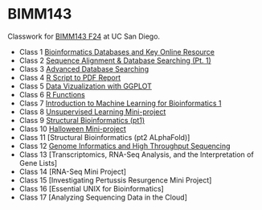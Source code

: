 # BIMM143
Classwork for [BIMM143 F24](https://bioboot.github.io/bimm143_F24/) at UC San Diego.

- Class 1 [Bioinformatics Databases and Key Online Resource](https://production-gradescope-uploads.s3-us-west-2.amazonaws.com/uploads/pdf_attachment/file/169246291/bimm143lab1.pdf?X-Amz-Algorithm=AWS4-HMAC-SHA256&X-Amz-Credential=ASIAV45MPIOWZQE5CZUO%2F20241203%2Fus-west-2%2Fs3%2Faws4_request&X-Amz-Date=20241203T195302Z&X-Amz-Expires=10800&X-Amz-Security-Token=IQoJb3JpZ2luX2VjEDMaCXVzLXdlc3QtMiJHMEUCIQDTO9mrqo8mrM4wmY70UDPBSYZUYGdXNIlYZpjCJAD%2B7QIgX4LopPZItsRuVkah7avsgmvoCKgxe7my%2BamMNqWswucqxAUI3P%2F%2F%2F%2F%2F%2F%2F%2F%2F%2FARAAGgw0MDU2OTkyNDkwNjkiDC%2Faj3zbgtoq5FyZmCqYBRVVVvZ%2BV1xGf5qYz61112kKRMG2pi9DeUhwVLTmZF%2BsDJSO0T37cZLYqqB%2Fp9%2BvsNHIi2aHfrkzUO44Smnc0b6vGwycnlJr%2FElg8oz%2BcXhFoatli08nqTbhH%2FcwJSPVs0zJla4x%2FA65TuSoNlMUPu42F4z9WwVvfYX9FOgirMtD2Rend0Gh4Ksv%2FuAqPZNCsKDxjtNXJasKJZqdqH2tUiH56y%2FzGALVNKNJG%2BT1U2HWcQEV01r%2FXt6XHzXNOyH4K0%2F2u4ZGMIWab51gx1DdF%2F%2BMYLE8y19EQEnNDyLq%2F9ZCYPIti99epVCVNvcmL37%2FzMcI%2BHTARXToLneK5nSIl2bvXGDKYMuSrhbYIku8kDuq38jLIJ7mCkXm75GgpPMh%2BpPthfvX%2FH1opIh5iRgbv8ZFmUkS2e0jOTNI1ktQ6e8TpG%2FkTeyKrFiyosF%2B2EwGMoRzRApokJFHjsIWWwnToRs4u%2B3YyMkxvzatmBbsuXjGxStY8iqzHyFWoA3VHvEsa4GMjgwH%2BnFZ5oMvYu81EC0FKgms18Ub5JVLo5YQR0Abp%2FfSc3YJinY88qkq8loKv09eKDZCgdaA9ikR6ZAWNKmN8TMK%2Ba09%2BzUCHRksJ54qdsWrklVTMQyGbJagxhTSP3%2B5wpvVKseZT%2BiBl2RrrEc1DttoxH2cmPG75%2B00oBwMTOp1WxrgEngOSRvLd%2BBbgDK1oLiPr45uWLhT8b6oJmL4W3dtRGGTUPtnlinKWRntMTivPYPh%2BdorimMaGVms6hDVGJFYJDn3%2B3CDXO1ZGrmEbHK%2BgXXioOz3FwWPvQN6i0nSEwh3EwfjJ97QK4IVhomQMHj0Z%2BACtMUm5ac7X%2B5iC9QK5zXAoMZESp%2BIoYZwWD00q4rrNsIwkZ29ugY6sQEUUaBXguBCOLQwnWbUbsJ3yFtg87scz4sQSxPRnSC1ZMHayaoKAsLe1sehEddXFI%2FGc6tMwmYvmit4gEHX2yQjnoyY2dUmbJuRroyn7Ypu0hZtW7qnoShnuzTMhWlUogA6dC75Bh9%2FPzwphOBEYjM7tN8CFQ0cIWcX7uJeK56Qg7IoYftN5HJJG59rtiwIdyOOy0xthb7zKzJ%2FghmJoW2Rjbaf1cx9U0KyGdZ1Q6oo808%3D&X-Amz-SignedHeaders=host&X-Amz-Signature=c64ab2a0ab10afd27f39f642592e5c7dc060aa203d3b89001267cf190c1c2990)
- Class 2 [Sequence Alignment & Database Searching (Pt. 1)](https://production-gradescope-uploads.s3-us-west-2.amazonaws.com/uploads/pdf_attachment/file/169819693/bimm143lab2.pdf?X-Amz-Algorithm=AWS4-HMAC-SHA256&X-Amz-Credential=ASIAV45MPIOW3RWZQTGT%2F20241203%2Fus-west-2%2Fs3%2Faws4_request&X-Amz-Date=20241203T195428Z&X-Amz-Expires=10800&X-Amz-Security-Token=IQoJb3JpZ2luX2VjEDMaCXVzLXdlc3QtMiJHMEUCIE%2Bal1Y5dzW9ZBoR5c5aLyWszBmfwLivVv9YOu10LC3kAiEAxHtSnvlYWeE8AF2tzdQMgIOvguOoXCCsxM%2B%2B1ac5TjgqwwUI3P%2F%2F%2F%2F%2F%2F%2F%2F%2F%2FARAAGgw0MDU2OTkyNDkwNjkiDMxks68YwutCsl5MAiqXBdpIbu3G%2BpK3tvJCXjnHctqPZurklJknlaFUPTjjzyvcpE2Wc5TBND3Y91Ckxgkv5mIzrj9l6fpm0NF308%2BHYj829Bks0pftPUh70qz5WP0tJKzTpIxrFGK4g90LWNXR%2BXpJQx%2BeCxZ4Tbg9wAGfVYi67u%2FZuz3iBhOod8tP1DAhIaR%2Bfw9dZ2vdBKPw6jiwU9WMj5auJVeB4zwehlVOHAzZJ0DsaJmzmbZYf10qyD3jIQyC4EThhqbUzSFDvPmdSdIOM0Vz4BSTxTP1k4rVDgBYiEvM%2FPTwxUI1l8efWInFTCHo8GgENK1OcarKovbmH0aVGm%2B49J8RUxnXcQLSGJ66dfVs3tS0RgpBaGfi5j%2B1Zmkb16nxvjt9cczdprFmluE4n0vvPa%2B29xlEgv0hj42HkV4OCesVgDQNsHSopLvjNJcRLitYSt9IoqZc5Npa7C4QnEek1KZ2PTnOuIiKWDVtPzJF9R6BI7jEmN4TUOSMsqMNKJoDkLmS5QnTJt7QtTq5BT08p2f%2B%2BoGGfnfgo7gUml7UdYVaIcBAmZBLnkR8z2DP6JOOoy%2FtnaCPKuarbOeik%2B%2FHh6YmCSq82P9nEVE5pFnA7TyUnYMbhWsCcN8rRrPBfNmDeuTPC2fcXCjRPQ6zhUA5eR6oZIchTHXKpn8HA9K7yNsg7eTbX0EuZc5qQ81q%2BPnT6ZNIgVX3bKsJ34vLMjdFSmE4XwTe%2Fr9LKuxA%2FQjdEwqCmfyeHjlM03tbpn3lJV9FRwuqp%2BYtEGN%2FIxuyPSSeTLih3ho66007b8IbpAGiYzUQaZHA%2FHd1DtRBQ1yhsA2VcGZUJuOh8hVhBzp5YlsJ0aRewvVPEUiaSAp6PXcDRIkJ%2F5PVy0SSjC93OvA2c95kkTCyo726BjqxAb8EwnvOfo0OwGB5XDxtsaXqmpE0XbQMw8uK1ffri6EdIl17VmSklA6fHL91JA4EvdiYDeU6YS9R6wf8qO%2FymlAUa9UDLS%2B65CCgjr28MiWbade5%2B2Ol1ZXL38TAB423GLcQhTPIVuoSV2Djq0It3rrxftMWLsbn8EVFhI7869%2BRicu9f54%2FOOOlgWc6S%2B7ttRgrZ9oR3e6bpNfiC4D87LNpf70WWGpxUKCmRflRlD3nEw%3D%3D&X-Amz-SignedHeaders=host&X-Amz-Signature=ec0ec5e0bce140ef478a337a44508ab018df2bd0fa94c043ab9276125bd67115)
- Class 3 [Advanced Database Searching](https://production-gradescope-uploads.s3-us-west-2.amazonaws.com/uploads/pdf_attachment/file/170831637/bimm143lab3.pdf?X-Amz-Algorithm=AWS4-HMAC-SHA256&X-Amz-Credential=ASIAV45MPIOW2V32SD3S%2F20241205%2Fus-west-2%2Fs3%2Faws4_request&X-Amz-Date=20241205T193810Z&X-Amz-Expires=10800&X-Amz-Security-Token=IQoJb3JpZ2luX2VjEGMaCXVzLXdlc3QtMiJHMEUCIQDiYyMiu5C0LlHCHpEmPXjhVbIpGNp5V3bkeryY3PPgFQIgeXoD17im412qGOEDZVgZtmtvzRE0SYMuvCdwj3S45WcqugUIHBAAGgw0MDU2OTkyNDkwNjkiDFVrp6AF1o2TdqM2AyqXBawhwQ%2FpXVbssEfQRkdef16QMZV76p%2FsXYBh4FhNiYzxBR2Fj8r40oyX77ccDhazAspUVo1MaGrW856sm1uAHLQLaIan7fwYkaJVCntK4wSwEB1tG9G8CjG53uhxOJwfsTQZPgd8kzulz41jNAE9ND%2BtgBKGDt4ndbt0BO9eN3q8REuRwMrjI6VjzJNzB04vto4Ez6ndg7nNFi2CXHqOE58qawA32LVo7CiW3Rrl820hKmDF3mazQBJYyZ1UiiHP2H%2BegP70hZhZnmwF0sTOSAL%2F8LQcMPglg2Ur7vHoTczNr6DR3tWltVET%2BCOd926L6gIXXjjGIMp%2F8CNd2OA2tR0FI0FBtwO3F2pg4gC1%2B%2F9ZWcHOTC0Cra2hsKcVC8g14B2PSldEUGddreF5aXhpNjdUzsAAXZocluoCLbemO40Y%2F%2BwW%2F87CtE2DcNLMfIFE1MoCg5UhzeYiw4IR0w2nqDjpQRhqIl2ukZQKiQ8RMbeh%2FbUO%2FthbyFvIpfRE0490cGYNI6LgIjbmnVVTDqM86DGFflvCCJ7LgTWpx%2BdPPvfRohvl%2BF6%2Ft%2Fe1nAI6sz6c4so%2FTmP5TkIvOrUb6uhp31JAsy%2BW0%2BskvmM6n%2BgjFYfwkGvcnE1EYt6pDq%2B3cSieuz9hPj3jogc6ZgMwDPN6qbtxll19psprfhTcWrtEgbFPZX8ZoS8ijNio7arpI%2FutTMZTOhv8PyaegXZLOxpYKL5O%2B6Iwmm77V9Uu1CG7qVskgNW879lAmb9o7IFlKB57re4DIT63BljVhF0V6vhopnnLzGi47EJc0QaV5uNm6SWJYIXA4l4w5HduV%2FA6J6oVi60oPgZfENT7ALzwUGqWJEXxX5II9wVLC%2B8PECZ55vJoZuo1Y%2BjhrjCa8se6BjqxAYTshVa9uZM%2FDdjI2UWA0cobSCHWAiGMxnq5lbs5eYV9sG22HKaFxGpzMXOxTmLSnSSoAifckwFx2jFPLKEL5cNIvHbXXTDtf3uwVCJH8%2BhBAS7mQVy6H7G%2B%2FHlmvriL%2BinqU6JMeZ%2FfSMgAoTo15sn0VHkeuHXCdj7lLzGVcE14LGZ7HFw6i8BOCxKfdvYBQ17bHAc2FACvRUp0yJRSB4fCqajK23rvHswyOzIGh%2Fa2SA%3D%3D&X-Amz-SignedHeaders=host&X-Amz-Signature=2453772883b6b40ab784d4affa90fd2bf3ea49324f68b65b03db6c18c199ce26)
- Class 4 [R Script to PDF Report](https://production-gradescope-uploads.s3-us-west-2.amazonaws.com/uploads/pdf_attachment/file/171384522/Lab-4-R-script-.pdf?X-Amz-Algorithm=AWS4-HMAC-SHA256&X-Amz-Credential=ASIAV45MPIOWXMOVBEHG%2F20241205%2Fus-west-2%2Fs3%2Faws4_request&X-Amz-Date=20241205T193922Z&X-Amz-Expires=10800&X-Amz-Security-Token=IQoJb3JpZ2luX2VjEGEaCXVzLXdlc3QtMiJHMEUCIQDgimw90TP0xxAjrwSJr5IAN4CyQdP5aGOSqWRZeer4bAIgBk2F7ZFRI53BrA8qDiA92uWoK00Wu8%2FxWy9jZB4nwxUquQUIGhAAGgw0MDU2OTkyNDkwNjkiDLg5Hk9fs6KqH7bKACqWBdGyPL9GU18bNlOxh2Isunug%2BHUhpjU%2FeoT3i5x9AGMynjd14%2FG8i%2BhR3U3NaaP45fxcvNWcjte70EpNopAjKtCIyfrAtEhXhN9zCgBfrvyxRhSbgn3IZpOrb7VPfST08aVtOEOoQds6Mm39SkHbt0TW7o9EueQ4Lm9WHZQLLRmHuuW3ja8hVcIJ88a%2Bh5R%2BBymz%2FxfU3ySjLmpRYqsWjyO%2F6OY%2FCq04s7HsXno%2BQ8cPuwKC6MIZxTYEABbDSAItVhE50wSwVOtlRwGnfVx1WGCZZhlEi7NDESIIcwCAfa5H87EZabEJjLcYOxeFeygHl%2BpUr9wdEREsaAJG1v7JSOjIf%2B6ZsoBfNJ9bd%2FnppQNCy%2B7%2B9WoFI1vhbUNaCx7FlHE92aI9G80gQ6MLLBdWUmJYx5nGlkR1MTdZJnb6r4t0N%2BSH5fDxgSujivE7ikO42%2BxMzoTUDscwbd28VBiRBm5M7kyLp5LqllJaYCE9NyMYcmHp4TWbVjsohbR7XzC0sXdAILR6a1ReoA5QRT7sPYa%2B4C8KAI0YfVTWb8BJDjOYS1WFdwrKCT70Z1uRpE3baMhpK3tqjG2HxdCARv4mZ5MZFblXlZF78yZLJ4UX5i5h9SIamCzzJ3dwIa5aQmhxY%2BgFW%2Bpf%2BM%2B9Rh9%2Fv%2BLViDIdFxvi%2B8yj%2F%2FDqJAqZFMRYWh%2BLoRuG2M7GwJ46%2Fd2F8fk%2F7z3H3YWF73gNYVBy8tY%2BQyKDwkrmfCgMDvjxuSybFfzPF0spsRiL6KI%2FFeDxEcAIuM8zTPDvynOf%2B8KVhHjdTOXfFLzsG7cgrgZzLtSdTo0OeloACPL4L3gbSavKNUGF5SS1Iomk5OlsP%2FENbgiJO%2B2H6pHrrRGP4Wa3U8gTnd9%2Fhu6UMNu4x7oGOrEBH4cVvapea9qOntGZ4eqNRPesrsaoz46x0FOH17TVwbHVUJDZPxDoI8zDKyj7LXcF5ROl24HNMij2FnuWJY%2FVxuFSu%2BTJqTA3YQxlg%2Fr%2BAVpeen9H%2FiSy81o%2BKmz1YXbj5PEHW6SaMzSg5YpMj0Lgv1Ry6paR3Id7%2BUqQwmyfv6JGxlnF0MAwHOKvL0W%2BFGFCSZSedQuHe6BmRPsdmaXlNUKYUyrOl1mSCuT91FUxM6lo&X-Amz-SignedHeaders=host&X-Amz-Signature=f968b341a75db90991ac17761deb4266d25d06a7a54d9ec21166ed578584dac1)
- Class 5 [Data Vizualization with GGPLOT](https://github.com/gajun14/bimm143_github/blob/main/bimm143lab5/class05/class05.md)
- Class 6 [R Functions](https://github.com/gajun14/bimm143_github/blob/main/bimm143lab6/class06/class06.md)
- Class 7 [Introduction to Machine Learning for Bioinformatics 1](https://github.com/gajun14/bimm143_github/blob/main/bimm143lab7/class07/class07.md)
- Class 8 [Unsupervised Learning Mini-project](https://github.com/gajun14/bimm143_github/blob/main/bimm143lab8/mini-project/mini-project.md)
- Class 9 [Structural Bioinformatics (pt1)](https://production-gradescope-uploads.s3-us-west-2.amazonaws.com/uploads/pdf_attachment/file/177283310/class09-2.pdf?X-Amz-Algorithm=AWS4-HMAC-SHA256&X-Amz-Credential=ASIAV45MPIOW56EJK4ET%2F20241205%2Fus-west-2%2Fs3%2Faws4_request&X-Amz-Date=20241205T193236Z&X-Amz-Expires=10800&X-Amz-Security-Token=IQoJb3JpZ2luX2VjEGIaCXVzLXdlc3QtMiJHMEUCIEI73gPRT0il%2FMW5KUERGGjLcDRmt7spvEfwyfiSGrolAiEA1Iq9SpucQaWmxRyLHKk6cBim508u1WU%2BY3qF29TdgZgqugUIGxAAGgw0MDU2OTkyNDkwNjkiDCx8inyjR58ISH98ySqXBSSjWKpNuL8C3K%2BPUi9ESMMGv%2B1EwiGa%2F5uD0pize66kurf0p2RnwJQixC972D4I7IOz983oIBWspmeYmDAgB0RU7K%2BKzYtL0tnQlgi08Z04xpkD5Itpq5uBYfOt2yHDcIu4osAazTmS3NciQccJVbSYhsvNY7XavgNRuK%2FH5%2BjjY1uXMf%2Fh7rwCv6%2BXA67I6Xu7mfrsZ6dHxFliDY33Gx3%2FH%2F3OC6lramGQ4bdCUWEpJjl3XjfRttLd0QyxKIVBQSY8XYzE6zdq1TdqZo9ELbxEk1e3XPekwjlAN0rZE5VsG3xlLn6bZ%2BDfhCQUNofOEyuWtEwkBqIKtNJYjftO1%2F9KrgjnT9x2h0M1%2Fuk8ahIjE4BvO4TQZFUBjW9aLiDzGCGzQUmB8Z1cYmVXecdBpc7V8ilmUOFUOlcjb06jS3ej1PyC7uGqMC2dwtrB7iD1mBccdsArUelGF1%2BXM788I4bdU%2B48XfSjXvIBkpGuvXEOmzkmAOuhxIWqVGXA8StaQ289SwOvI8CCEMlyDTpXjQEulcBvQYC%2Ff4r90dueSfB6mTyGKgr4dYXk347YI3N%2FYyWbSqINW%2BMszzxW5C9PvVHleBgm7NSHUGJTO6s4rgbxEDI2qG6xnmn2ZO3N6fp1l40THtRNLAeKP24btPVu14NVMGZKCxo7coOVZWKFwlUUFVEI323ghO83JG8I2QuM%2B6V57pbi%2ByplFLR47lXIaXYHcq66KdRz7xEz5ED8zB%2FxdRNUaBjsWauC3TlyQPqKrtf%2FmMT8cvioEGhrWxcu2XJP47kG6YrCvxunZUi%2FaipKSIX53dKuNaqQiivZxYtTM2lLWdSRHkllXi08raz2NZZLVoudLUxnVgKiNVEzWDGCm9JwWPjtCjCA0Me6BjqxAfuloQoFuQa3vDCrB4ZD63gPeq6yLYjomOD3hSo2vQIgeC841YQBdHBCxxMjekvZY3epKgea5i%2FLSkySAA2INAEoB1SXWBbPywPCxZX3VD0WNeLNzx%2FMBBAolzihrCYP6%2FfJGhg22xmogii3mvnaZxp6%2FK20wV26cOupFDCZ479rWZFqcKiAE%2F8CXt4ldCfLG45jHcwXohJrHBVkGC6OdTAgvkCNPVvAUZ1J4uMKx4LzYA%3D%3D&X-Amz-SignedHeaders=host&X-Amz-Signature=bf3c3d508b6d5a8981bad74b2f90ed9ae9d93d937673a38b8bee5e77a52db367)
- Class 10 [Halloween Mini-project](https://github.com/gajun14/bimm143_github/blob/main/bimm143lab10/class%2010/class%2010.md)
- Class 11 [Structural Bioinformatics (pt2 ALphaFold)]
- Class 12 [Genome Informatics and High Throughput Sequencing](https://production-gradescope-uploads.s3-us-west-2.amazonaws.com/uploads/pdf_attachment/file/178658320/wk8_genomics_lab.pdf?X-Amz-Algorithm=AWS4-HMAC-SHA256&X-Amz-Credential=ASIAV45MPIOWURDEF4LI%2F20241205%2Fus-west-2%2Fs3%2Faws4_request&X-Amz-Date=20241205T193517Z&X-Amz-Expires=10800&X-Amz-Security-Token=IQoJb3JpZ2luX2VjEGIaCXVzLXdlc3QtMiJGMEQCIAp51trSJQvmJ8qUHrTf0G3KLb3SAU79EMnkklYiqoXDAiAaw7JZUUb%2Bjp2hK74%2BE7qKLRsEIzin1H0ZdqlmPsv1tCq4BQgbEAAaDDQwNTY5OTI0OTA2OSIMBfqIwvNwVBvxjcE6KpUFY2gR0dzfpQVmXtWVwKo17wn%2B51OroYNh4mKgLFisvVX%2FCCGTeM3EkPRecXNe1XYDdgpNtrGddJ3A4rDsjOcHkzqrLlCBvW0dtJstG7DQCSLGaiOeZpoaXgAj2WvVgxulwsBS2pMdh4eHO7obd7qvf1Eh80Xb%2BYohNnz8MG%2FcnEmcoFaZQBFXHn52SiR006g6Ybf3hSB9Vutb5VNwzDpNgJVmrHajaQ6NcVr%2BXVAUJ8zS1YZ06mKUDFdoiJ9tz%2BMXGZPzXvER8ghQ8wNjKars6jnfVWe7iHAKnavwk8BWklTEOJfAX21LkU2D%2BVuNbncsL60rXArU60bKfyDD8r5dieaYMpfrrFSDSngQqViuKD6KovKuNCswR4styF1AX3H4CUCK%2B5sWqVa%2BJV4Xy8XWYu6gI2P9LZK%2BgXhhVcFo73hi%2BpJksHVwIUSESzUk5n6Fniklfe6COy9dmhXPKETcCKmgw5S1LUxIJzZGXHDnqvTcC1bhAvTmHM6sTqBBpc0UoHkxkkqtP5J4nfk2V14AnMT%2B6%2F8ajwlTzQQclesCN4D%2FHylGZxwRlqg9xuJ1sLckygcQEyYLWhDv19olfText1tEj20i%2FSOPLP652pb%2BTk%2BOUvp5%2BBiefQlJzYbOumhZn2ZVlI5OgCPZLbOEkVCU9OBf6Y2zRezQdkXjhzaqIdqRIQSmQZx6POFlXGoqyWtqhnWnZA9i1Sa2sFB2ATw%2FyM403tucQxg4gdMmVTlH0p%2FTb1TL39C9qPawaKwFctqDgzR%2BfvNHjhHJlQUUX5zGy31R6ngw0%2F0%2F3pQ3a9cZnboKffpc%2FlHiJH0mH0wZ%2FBVq8%2BaYJde8bgevfWMw%2BRONCBQ6H1cwlrwnJnhJyboxhfl%2F5F%2Bh9jCM3Me6BjqyAWV5EwhBftO%2BCxpHXIMXZFebppGHZIiUvLF957hASPuQ9EdmwtUKw8jXD2rgJy5Bn1cJwT7kJHxLji1S76B7o9i7ZiclaaKEZGn5%2FS0Dvz4MA13jNs%2Br21giwRxzVMn0LcjpzG%2BeHSkZXLbN8cmRUuOS%2BkCM2HWFikW2x7rVzRKTwuxn5mq2BUE7xDINolylvyBH7LEHAdr%2F95B4tJ%2Fw8JG3OOkvXTUTf%2FBo6r%2BUUZXRgt8%3D&X-Amz-SignedHeaders=host&X-Amz-Signature=88da3605a7c3f8d8249b50f820956bd7e4d796e52517e95bf5fd9fc50a2b84b0)
- Class 13 [Transcriptomics, RNA-Seq Analysis, and the Interpretation of Gene Lists]
- Class 14 [RNA-Seq Mini Project]
- Class 15 [Investigating Pertussis Resurgence Mini Project]
- Class 16 [Essential UNIX for Bioinformatics]
- Class 17 [Analyzing Sequencing Data in the Cloud]
















